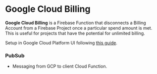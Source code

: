 # Google Cloud Billing

**Google Cloud Billing** is a Firebase Function that disconnects a Billing Account from a Firebase Project once a particular spend amount is met. This is useful for projects that have the potential for unlimited billing.

Setup in Google Cloud Platform UI following [this guide](https://cloud.google.com/billing/docs/how-to/notify#cap_disable_billing_to_stop_usage
).

### PubSub

- Messaging from GCP to client Cloud Function.